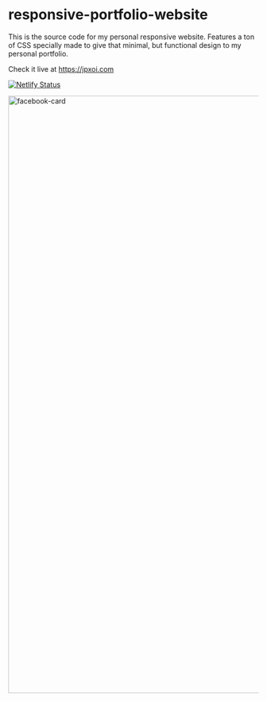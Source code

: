 # responsive-portfolio-website
This is the source code for my personal responsive website. Features a ton of CSS specially made to give that minimal, but functional design to my personal portfolio.

Check it live at https://jpxoi.com


[![Netlify Status](https://api.netlify.com/api/v1/badges/8345494c-4d35-41e0-ab75-d506314c90b8/deploy-status)](https://app.netlify.com/sites/jpxoi/deploys)


<img width="1200" alt="facebook-card" src="https://user-images.githubusercontent.com/76974521/131932605-a9d8e625-2d60-41a7-a965-fa8101f71e16.png">
